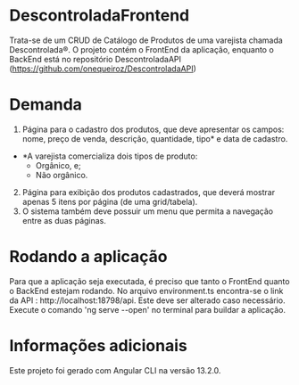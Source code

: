 # DescontroladaFrontend

Trata-se de um CRUD de Catálogo de Produtos de uma varejista chamada Descontrolada®.
O projeto contém o FrontEnd da aplicação, enquanto o BackEnd está no repositório DescontroladaAPI (https://github.com/onequeiroz/DescontroladaAPI)

# Demanda

1. Página para o cadastro dos produtos, que deve apresentar os campos: nome, preço de venda, descrição, quantidade, tipo* e data de cadastro.
  * *A varejista comercializa dois tipos de produto:
    * Orgânico, e;
    * Não orgânico.

2. Página para exibição dos produtos cadastrados, que deverá mostrar apenas 5 itens por página (de uma grid/tabela).
3. O sistema também deve possuir um menu que permita a navegação entre as duas páginas.

# Rodando a aplicação

Para que a aplicação seja executada, é preciso que tanto o FrontEnd quanto o BackEnd estejam rodando. 
No arquivo environment.ts encontra-se o link da API : http://localhost:18798/api. Este deve ser alterado caso necessário.
Execute o comando 'ng serve --open' no terminal para buildar a aplicação.

# Informações adicionais
Este projeto foi gerado com Angular CLI na versão 13.2.0. 
